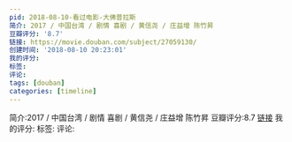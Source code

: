 ```yaml
---
pid: 2018-08-10-看过电影-大佛普拉斯
简介: 2017 / 中国台湾 / 剧情 喜剧 / 黄信尧 / 庄益增 陈竹昇
豆瓣评分: '8.7'
链接: https://movie.douban.com/subject/27059130/
创建时间: '2018-08-10 20:23:01'
我的评分:
标签:
评论:
tags: [douban]
categories: [timeline]
---
```

简介:2017 / 中国台湾 / 剧情 喜剧 / 黄信尧 / 庄益增 陈竹昇
豆瓣评分:8.7
[链接](https://movie.douban.com/subject/27059130/)
我的评分:
标签:
评论:
